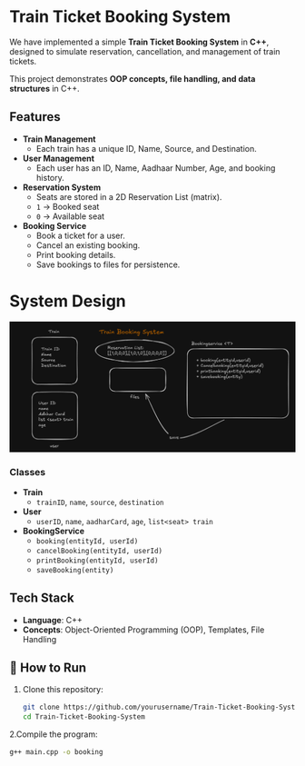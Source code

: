 # Train Ticket Booking System

We have implemented a simple **Train Ticket Booking System** in **C++**, designed to simulate reservation, cancellation, and management of train tickets.  

This project demonstrates **OOP concepts, file handling, and data structures** in C++.



## Features
- **Train Management**
  - Each train has a unique ID, Name, Source, and Destination.  
- **User Management**
  - Each user has an ID, Name, Aadhaar Number, Age, and booking history.  
- **Reservation System**
  - Seats are stored in a 2D Reservation List (matrix).  
  - `1` → Booked seat  
  - `0` → Available seat  
- **Booking Service**
  - Book a ticket for a user.  
  - Cancel an existing booking.  
  - Print booking details.  
  - Save bookings to files for persistence.  



# System Design

![System Design](./Train%20booking%20system.png)
### Classes
- **Train**
  - `trainID`, `name`, `source`, `destination`
- **User**
  - `userID`, `name`, `aadharCard`, `age`, `list<seat> train`
- **BookingService<T>**
  - `booking(entityId, userId)`  
  - `cancelBooking(entityId, userId)`  
  - `printBooking(entityId, userId)`  
  - `saveBooking(entity)`

 
## Tech Stack
- **Language**: C++  
- **Concepts**: Object-Oriented Programming (OOP), Templates, File Handling  

## 🚀 How to Run
1. Clone this repository:
   ```bash
   git clone https://github.com/yourusername/Train-Ticket-Booking-System.git
   cd Train-Ticket-Booking-System
2.Compile the program:
   ```bash
   g++ main.cpp -o booking


   
